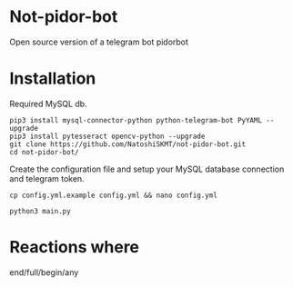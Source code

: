 # Not-pidor-bot
Open source version of a telegram bot pidorbot

# Installation
Required MySQL db.

```
pip3 install mysql-connector-python python-telegram-bot PyYAML --upgrade
pip3 install pytesseract opencv-python --upgrade
git clone https://github.com/NatoshiSKMT/not-pidor-bot.git
cd not-pidor-bot/
```

Create the configuration file and setup your MySQL database connection and telegram token.
```
cp config.yml.example config.yml && nano config.yml
```

```
python3 main.py
```

# Reactions where
end/full/begin/any
